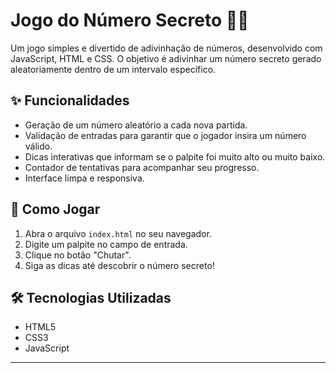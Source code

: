 # Jogo do Número Secreto 🕵️‍♂️

Um jogo simples e divertido de adivinhação de números, desenvolvido com JavaScript, HTML e CSS. O objetivo é adivinhar um número secreto gerado aleatoriamente dentro de um intervalo específico.

## ✨ Funcionalidades

-   Geração de um número aleatório a cada nova partida.
-   Validação de entradas para garantir que o jogador insira um número válido.
-   Dicas interativas que informam se o palpite foi muito alto ou muito baixo.
-   Contador de tentativas para acompanhar seu progresso.
-   Interface limpa e responsiva.

## 🚀 Como Jogar

1.  Abra o arquivo `index.html` no seu navegador.
2.  Digite um palpite no campo de entrada.
3.  Clique no botão "Chutar".
4.  Siga as dicas até descobrir o número secreto!

## 🛠️ Tecnologias Utilizadas

-   HTML5
-   CSS3
-   JavaScript

---
